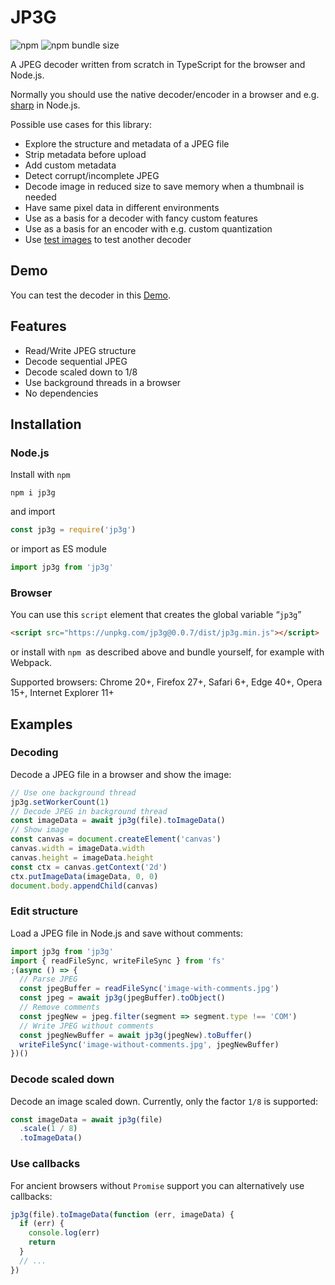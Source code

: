 # JP3G

![npm](https://img.shields.io/npm/v/jp3g) ![npm bundle size](https://img.shields.io/bundlephobia/min/jp3g)

A JPEG decoder written from scratch in TypeScript for the browser and Node.js.

Normally you should use the native decoder/encoder in a browser and e.g. [sharp](https://sharp.pixelplumbing.com/) in Node.js.

Possible use cases for this library:

- Explore the structure and metadata of a JPEG file
- Strip metadata before upload
- Add custom metadata
- Detect corrupt/incomplete JPEG
- Decode image in reduced size to save memory when a thumbnail is needed
- Have same pixel data in different environments
- Use as a basis for a decoder with fancy custom features
- Use as a basis for an encoder with e.g. custom quantization
- Use [test images](./src/__tests__/images#jpeg-test-images) to test another decoder

## Demo

You can test the decoder in this [Demo](hhelwich.github.io/jp3g/).

## Features

- Read/Write JPEG structure
- Decode sequential JPEG
- Decode scaled down to 1/8
- Use background threads in a browser
- No dependencies

## Installation

### Node.js

Install with `npm`

```
npm i jp3g
```

and import

```js
const jp3g = require('jp3g')
```

or import as ES module

```js
import jp3g from 'jp3g'
```

### Browser

You can use this `script` element that creates the global variable “`jp3g`”

```html
<script src="https://unpkg.com/jp3g@0.0.7/dist/jp3g.min.js"></script>
```

or install with `npm `as described above and bundle yourself, for example with Webpack.

Supported browsers: Chrome 20+, Firefox 27+, Safari 6+, Edge 40+, Opera 15+, Internet Explorer 11+

## Examples

### Decoding

Decode a JPEG file in a browser and show the image:

```js
// Use one background thread
jp3g.setWorkerCount(1)
// Decode JPEG in background thread
const imageData = await jp3g(file).toImageData()
// Show image
const canvas = document.createElement('canvas')
canvas.width = imageData.width
canvas.height = imageData.height
const ctx = canvas.getContext('2d')
ctx.putImageData(imageData, 0, 0)
document.body.appendChild(canvas)
```

### Edit structure

Load a JPEG file in Node.js and save without comments:

```js
import jp3g from 'jp3g'
import { readFileSync, writeFileSync } from 'fs'
;(async () => {
  // Parse JPEG
  const jpegBuffer = readFileSync('image-with-comments.jpg')
  const jpeg = await jp3g(jpegBuffer).toObject()
  // Remove comments
  const jpegNew = jpeg.filter(segment => segment.type !== 'COM')
  // Write JPEG without comments
  const jpegNewBuffer = await jp3g(jpegNew).toBuffer()
  writeFileSync('image-without-comments.jpg', jpegNewBuffer)
})()
```

### Decode scaled down

Decode an image scaled down. Currently, only the factor `1/8` is supported:

```js
const imageData = await jp3g(file)
  .scale(1 / 8)
  .toImageData()
```

### Use callbacks

For ancient browsers without `Promise` support you can alternatively use callbacks:

```js
jp3g(file).toImageData(function (err, imageData) {
  if (err) {
    console.log(err)
    return
  }
  // ...
})
```
